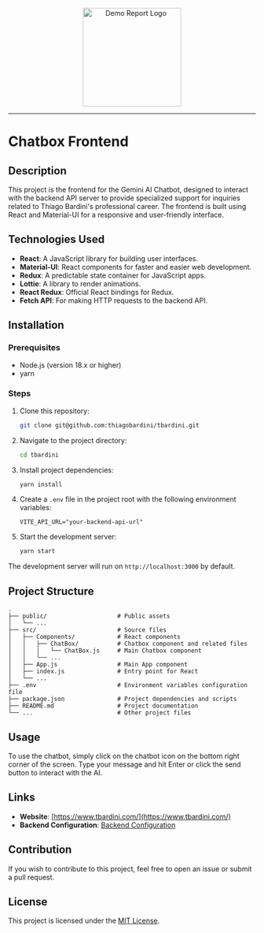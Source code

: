 <p align="center">
<img src="https://www.tbardini.com/assets/TBardini-dot-dark-MIMyJ2zW.png" width="200" alt="Demo Report Logo">
</p>

---

# Chatbox Frontend

## Description

This project is the frontend for the Gemini AI Chatbot, designed to interact with the backend API server to provide specialized support for inquiries related to Thiago Bardini's professional career. The frontend is built using React and Material-UI for a responsive and user-friendly interface.

## Technologies Used

- **React**: A JavaScript library for building user interfaces.
- **Material-UI**: React components for faster and easier web development.
- **Redux**: A predictable state container for JavaScript apps.
- **Lottie**: A library to render animations.
- **React Redux**: Official React bindings for Redux.
- **Fetch API**: For making HTTP requests to the backend API.

## Installation

### Prerequisites

- Node.js (version 18.x or higher)
- yarn

### Steps

1. Clone this repository:

    ```bash
    git clone git@github.com:thiagobardini/tbardini.git
    ```

2. Navigate to the project directory:

    ```bash
    cd tbardini
    ```

3. Install project dependencies:

    ```bash
    yarn install
    ```

4. Create a `.env` file in the project root with the following environment variables:

    ```plaintext
    VITE_API_URL="your-backend-api-url"
    ```

5. Start the development server:

    ```bash
    yarn start
    ```

The development server will run on `http://localhost:3000` by default.

## Project Structure

```plaintext
.
├── public/                    # Public assets
│   └── ...
├── src/                       # Source files
│   ├── Components/            # React components
│   │   ├── ChatBox/           # Chatbox component and related files
│   │   │   └── ChatBox.js     # Main Chatbox component
│   │   └── ...
│   ├── App.js                 # Main App component
│   ├── index.js               # Entry point for React
│   └── ...
├── .env                       # Environment variables configuration file
├── package.json               # Project dependencies and scripts
├── README.md                  # Project documentation
└── ...                        # Other project files
```
## Usage

To use the chatbot, simply click on the chatbot icon on the bottom right corner of the screen. Type your message and hit Enter or click the send button to interact with the AI.

## Links

- **Website**: [https://www.tbardini.com/](https://www.tbardini.com/)
- **Backend Configuration**: [Backend Configuration](https://github.com/thiagobardini/api-chat-server)

## Contribution

If you wish to contribute to this project, feel free to open an issue or submit a pull request.

## License

This project is licensed under the [MIT License](LICENSE).
